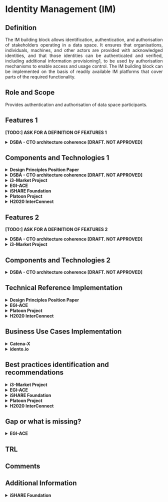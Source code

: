 # Identity Management (IM)

## Definition
<div align="justify">The IM building block allows identification, authentication, and authorisation of stakeholders operating in a data space. It ensures that organisations, individuals, machines, and other actors are provided with acknowledged identities, and that those identities can be authenticated and verified, including additional information provisioning1, to be used by authorisation mechanisms to enable access and usage control. The IM building block can be implemented on the basis of readily available IM platforms that cover parts of the required functionality.</div>

## Role and Scope
<div allign="justify">Provides authentication and authorisation of data space participants.</div>

## Features 1
**[TODO:] ASK FOR A DEFINITION OF FEATURES 1** 
<details>
  <summary><strong>DSBA - CTO architecture coherence [DRAFT. NOT APPROVED]</strong></summary>
  
- Identification
- Authentication
- Authorization policy description language
- Authorization framework	
</details>

## Components and Technologies 1
<details>
  <summary><strong>Design Principles Position Paper</strong></summary>
  
<div align="justify">Examples of open-source solutions are the KeyCloak infrastructure, the Apache Syncope IM platform52, the open-source IM platform of the Shibboleth Consortium53, or the FIWARE IM framework54. It would be particularly important to integrate the IM building block with the eID building block of the Connecting Europe Facility (CEF)55 supporting electronic identification of users across Europe.</div></br>

Creation of federated and trusted identities in data spaces can be supported by European regulations such as EIDAS.

</details>

<details>
  <summary><strong>DSBA - CTO architecture coherence [DRAFT. NOT APPROVED]</strong></summary>
  
  
  **[TODO:] ASK FOR A DEFINITION OF LEVELS**
  
#### Level 1: Participant (organization, trusted party)
- eIDAS
- X.509
- VC/VP (planned)
- OpeniD/OAuth2 + iSHARE Satellite (current)
- Verifiable Data Registry (planned)
- OAuth2
- Participant Information Service as extension to Meta Data Broker
- OpenID Connect
- DID
- XACML variant by iSHARE (current)
- TBD (planned)
- XACML (recommended)
- XACML
- PEP-PDP-PAP

#### Level 2: Container or application execution environment.
(e.g. Connector)
- X.509
- DAT signed DAPS to coexist with VC/VP (planned)
- DAT signed DAPS (Oauth2 based),to coexist with VC/VP (planned)
- IDS ODRL-based to be reconciled with TBD (planned)
- ODRL (For usage control)
- Evolution of IDS Connector
- ODRL based
- PEP-PDP-PIP-PAP

#### Level 3: Application context/Users (individuals)
- User + password (current)
- VC/VP (planned)
- OpenID/OAuth2 (current)
- Verifiable Data Registry (planned)
- XACML variant by iSHARE (current)
- TBD (planned)
- ODRL (For usage control, applications), user behavior can be implemented regarding use case and environment.
- XACML
- PEP-PDP-PAP

</details>

<details>
  <summary><strong>i3-Market Project</strong></summary>
  
User-centric Authentication.
- W3C Verifiable 
- Credentials Data Model 1.0
- W3C Decentralized Identifiers (DIDs) v1.0
  
</details>

<details>
  <summary><strong>EGI-ACE</strong></summary>
  
  - <a href="https://www.egi.eu/service/check-in/">EGI Check-in service</a> based on Keycloack for OIDC provider
</details>

<details>
  <summary><strong>iSHARE Foundation</strong></summary>
  
  - Identity providers are a key items to assure the trust, iSHARE utilises existing Identity providers and only sets requirements to identity providers to assure the same level of assurance or trust. Check out more information <a href="https://ishareworks.atlassian.net/wiki/spaces/IS/pages/70221987/Framework+and+roles">here</a>.

</details>


<details>
  <summary><strong>Platoon Project</strong></summary>
  
  - In the InterConnect Semantic Interoperability Framework (SIF) we deployed a set of tool to account for the Trust building block, particularly the "Identity Management" and "Access & usage control". 
  - We rely in the "off-the-shelf" Keycloak IDP system to provide AAA services. 
  - Accounting is managed via the Service Store (component of the SIF) and via the Generic Adapters (InterConnect gateways). 
  - Lightweight Access & usage control is provided via this toolset. 
  - Trusted exchange is not explored.

</details>

<details>
  <summary><strong>H2020 InterConnect</strong></summary>
  
  - In the InterConnect Semantic Interoperability Framework ( SIF) we deployed a set of tool to account for the Trust building block, particularly the "Identity Management" and "Access & usage control". We rely in the "off-the-shelf" Keycloak IDP system to provide AAA services. 
  - Accounting is managed via the Service Store (component of the SIF) and via the Generic Adapters (InterConnect gateways). 
  - Lightweight Access & usage control is provided via this toolset. Trusted exchange is not explored.

</details>

## Features 2
**[TODO:] ASK FOR A DEFINITION OF FEATURES 2** 
<details>
  <summary><strong>DSBA - CTO architecture coherence [DRAFT. NOT APPROVED]</strong></summary>
  
- Digital Identities and Authentication
- Digital Identities
- Authorization
- Identification & Authentication of Organisations, individuals, machines, etc.
- Authorization framework	

</details>
<details>
  <summary><strong>i3-Market Project</strong></summary>
  
- Authentication and Authorization
  - Policy management
  - Role management
- Secure Data Transfer and Anonymization
  - Data Encryption
  - Proxy
- Data Transfer Transparency
  - Data Transfer Management
  - Data Transfer Tracking
  - Data Transfer Monitor
- Data Management
  - Batch Data Transfer Management
  - Data Stream Management

![Level 2 structure - i3 Market](./images/IM_level2_i3_Market.png)
  
Go to the [source](http://open-source.i3-market.eu/technical-information/i3-market-architecture/) for more detailed information.
</details>
  
## Components and Technologies 2
<details>
  <summary><strong>DSBA - CTO architecture coherence [DRAFT. NOT APPROVED]</strong></summary>
  
#### Level 1: Participant (organization, trusted party)
- W3C
- Verifiable Credentials
- X.509
- PKI
- CA

#### Level 2: Participant Information Service
- JWT

#### Level 3: Application context/Users (individuals)
- Keyrock IDM, which supports SSO [OpenID Connect](https://openid.net/connect/)/[OAuth2](https://oauth.net/2/), 2-FactorAuth and LDAP federation (currently)
- DID/VC/VP integration into i4Trust architecture for BC assisted authorization (under design, [architecture](https://github.com/hesusruiz/PrivacyCredentials/blob/main/docs/architecture/privacy-architecture.md))

<img src="images/Identity_Management_Components2.png" width="640" align="center"> </br>
  
</details>

## Technical Reference Implementation
<details>
  <summary><strong>Design Principles Position Paper</strong></summary>
  
<div align="justify">A user within an organisation registered with a data space provides his/her log-in credentials to the IM module in order to gain access to the data of the data space in line with his/her role in the organisation.</div>
</details>

<details>
  <summary><strong>EGI-ACE</strong></summary>
  <div allign="justify"><a href="https://www.egi.eu/service/check-in/">EGI Check-in</a> is a proxy service that operates as a central hub to connect federated Identity Providers (IdPs) with EGI service providers. Check-in allows users to select their preferred IdP so that they can access and use EGI services in a uniform and easy way.</div>
</details>

<details>
  <summary><strong>Platoon Project</strong></summary>
  <div align="justify">All interactions with the SIF require the use of AAA mechanisms. We host the IDP system as part of our backend that support all AAA features to our gateways (Generic Adapters). The system relies in the reference implementation for OAuth 2.0.</div>

</details>

<details>
  <summary><strong>H2020 InterConnect</strong></summary>
  
<div align="justify">All interactions with the SIF require the use of AAA mechanisms. We host the IDP system as part of our backend that support all AAA features to our gateways ( Generic Adapters). The system relies in the reference implementation for OAuth 2.0.All interactions with the SIF require the use of AAA mechanisms. We host the IDP system as part of our backend that support all AAA features to our gateways ( Generic Adapters). The system relies in the reference implementation for OAuth 2.0.</div>
</details>

## Business Use Cases Implementation
<details>
  <summary><strong>Catena-X</strong></summary>
<div align="justify">Based on sovereignty and standardization, Catena-X creates a network in which data exchange as well as the provision and use of value-added services is realized. Access to the network is centralized via the Catena-X Portal. With focus on usability, the portal integrates different Catena-X services on a suitable user interface.</div></br>
  
  
<div align="justify">Participants get access to different services and business applications. As a trusted network, the Catena-X Portal has the ability to solve daily challenges quickly and easily. Participants not only receive a transparent presentation of all offers and services, but also a resource-efficient connection to the value creation of the automotive industry.</div></br>
  
<div align="justify">The Catena-X portal will be implemented by means of a customer-friendly connection process and a central identity and user management system. On the other hand, a marketplace for applications and data as well as a developer hub will serve for the realization.</div></br>

More details about [Catena-X Portal](https://catena-x.net/en/angebote/portal).

</details>

<details>
  <summary><strong>idento.io</strong></summary>
<div align="justify">As a verified user with <a href="https://www.idento.one">idento.one</a>, you can manage your digital identity from anywhere and on any device. Your idento.one dashboard gives you an overview of the digital services you use, from online banking to your social networks. You decide which service can access your data, when and how.  You keep control of your data, only you can share them with whom you want to and when you want to.</div>
</details>
  
## Best practices identification and recommendations
<details>
  <summary><strong>i3-Market Project</strong></summary>
  
<div allign="justify">W3C Verifiable Credentials specification provides a standard way to express credentials on the Web being cryptographically secure, privacy respecting, and machine-verifiable.</div>
  
</details>

<details>
  <summary><strong>EGI-ACE</strong></summary>
  
  - Federation of Identity providers and proxy component. 
  - Combination of user attributes originating from various authoritative sources (IdPs and attribute provider services) and delivers them to the connected Service providers in a transparent way.
</details>

<details>
  <summary><strong>iSHARE Foundation</strong></summary>
  The EIDAS framework is at the same level of trust, hence EIDAS and iSHARE are connected, further reading <a href="https://ishareworks.atlassian.net/wiki/spaces/IS/pages/70221987/Framework+and+roles">here</a>.

</details>


<details>
  <summary><strong>Platoon Project</strong></summary>
  <div align="justify">For this building block we implemented a Security and Privacy Plan (SPP) devised within the project. In a nutshell is a joint approach for using STRIDE and LINDUN approaches, enabling our service owners (the users of the SIF) to take informed decisions. </div>

</details>

<details>
  <summary><strong>H2020 InterConnect</strong></summary>
  
<div align="justify">For this building block we implemented a Security and Privacy Plan (SPP) devised within the project. In a nutshell is a joint approach for using STRIDE and LINDUN approaches, enabling our service owners (the users of the SIF) to take informed decisions. </div>
</details>

## Gap or what is missing?
<details>
  <summary><strong>EGI-ACE</strong></summary>
  
  - Evolution towards SSI.
</details>

## TRL

## Comments

## Additional Information

<details>
  <summary><strong>iSHARE Foundation</strong></summary>
  
  - <a href="https://ishareworks.atlassian.net/wiki/spaces/IS/pages/70221987/Framework+and+roles">Framework and roles</a>.

</details>

